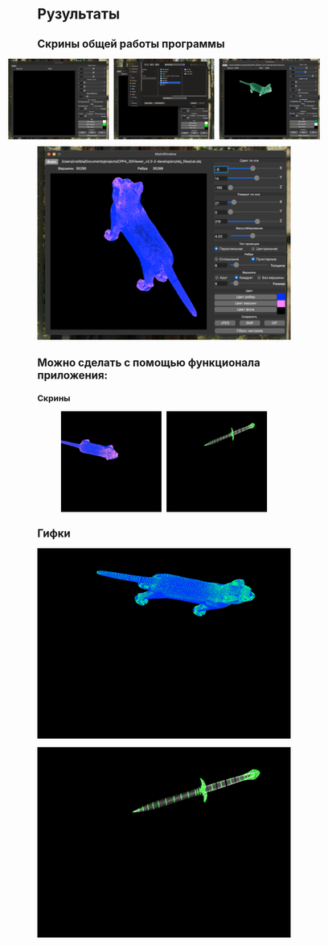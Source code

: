 # Рузультаты

## Скрины общей работы программы

<div style="display: flex; gap: 10px; justify-content: center;">
  <img src="misc/result/app.png" alt="Image 1" width="200" />
  <img src="misc/result/search.png" alt="Image 2" width="200" />
  <img src="misc/result/app_cat.png" alt="Image 3" width="200" />
</div>

![Приложение](misc/result/app_cat_2.png)

## Можно сделать с помощью функционала приложения:

### Скрины

<div style="display: flex; gap: 10px; justify-content: center;">
  <img src="misc/result/cat.jpeg" alt="Image 4" width="200" />
  <img src="misc/result/sword.jpeg" alt="Image 5" width="200" />
</div>

## Гифки

![Кошка](misc/result/screen_cast.gif)

![Меч](misc/result/screen_cast_2.gif)
